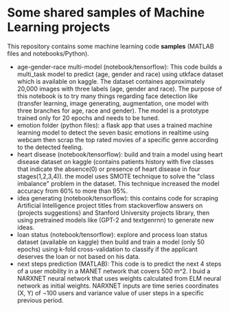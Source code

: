 # Some shared samples of Machine Learning projects
This repository contains some machine learning code <b>samples</b> (MATLAB files and notebooks/Python).
- age-gender-race multi-model (notebook/tensorflow): 
 This code builds a multi_task model to predict (age, gender and race) using utkface dataset which is available on kaggle. The dataset containes approximately 20,000 images with three labels (age, gender and race).
 The purpose of this notebook is to try many things regarding face detection like (transfer learning, image generating, augmentation, one model with three branches for age, race and gender).
 The model is a prototype trained only for 20 epochs and needs to be tuned.
- emotion folder (python files): a flask app that uses a trained machine learning model to detect the seven basic emotions in realtime using webcam then scrap the top rated movies of a specific genre according to the detected feeling.
- heart disease (notebook/tensorflow): build and train a model using heart disease dataset on kaggle (contains patients history with five classes that indicate the absence(0) or presence of heart disease in four stages(1,2,3,4)).
the model uses SMOTE technique to solve the "class imbalance" problem in the dataset. This technique increased the model accuracy from 60% to more than 95%.
- idea generating (notebook/tensorflow): this contains code for scraping Artificial Intelligence project titles from stackoverflow answers on (projects suggestions) and Stanford University projects library, then using pretrained models like (GPT-2 and textgenrnn) to generate new ideas.
- loan status (notebook/tensorflow): explore and process loan status dataset (available on kaggle) then build and train a model (only 50 epochs) using k-fold cross-validation to classify if the applicant deserves the loan or not based on his data.
- next steps prediction (MATLAB): This code is to predict the next 4 steps of a user mobility in a MANET network that covers 500 m^2. I buid a NARXNET neural network that uses weights calculated from ELM neural network as initial weights. NARXNET inputs are time series coordinates (X, Y) of ¬100 users and variance value of user steps in a specific previous period.
